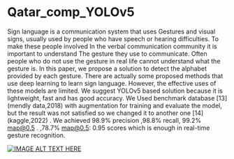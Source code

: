 # Qatar_comp_YOLOv5

Sign language is a communication system that uses Gestures and visual signs, usually used by people who have speech or hearing difficulties. To make these people involved In the verbal communication community it is important to understand The gesture they use to communicate. Often people who do not use the gesture in real life cannot understand what the gesture is. In this paper, we propose a solution to detect the alphabet provided by each gesture. There are actually some proposed methods that use deep learning to learn sign language. However, the effective uses of these models are limited. We suggest YOLOv5 based solution because it is lightweight, fast and has good accuracy. We Used benchmark database [13] (mendly data,2018) with augmentation for training and evaluate the model, but the result was not satisfied so we changed it to another one [14] (kaggle,2022)  . We achieved 98.9% precision ,98.8% recall, 99.2% map@0.5 . ,78.7% map@0.5: 0.95 scores which is enough in real-time gesture recognition.



[![IMAGE ALT TEXT HERE](https://img.youtube.com/vi/YOUTUBE_VIDEO_ID_HERE/0.jpg)](https://www.youtube.com/embed/lbNY_MWO8Kk)
